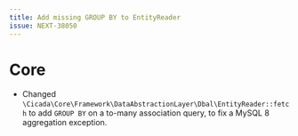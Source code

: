 ```yaml
---
title: Add missing GROUP BY to EntityReader
issue: NEXT-38050
---
```


# Core

* Changed `\Cicada\Core\Framework\DataAbstractionLayer\Dbal\EntityReader::fetch` to add `GROUP BY` on a to-many association query, to fix a MySQL 8 aggregation exception.
